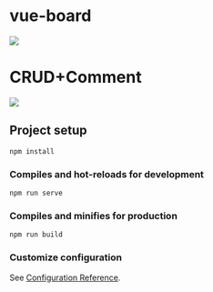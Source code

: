 # vue-board

<img src="https://user-images.githubusercontent.com/55371989/70205313-fd2e6280-1766-11ea-9ac5-f82ce4c671f8.png">

# CRUD+Comment

<img src="https://user-images.githubusercontent.com/55371989/70205673-28658180-1768-11ea-9aec-55b2c19ce936.png">

## Project setup
```
npm install
```

### Compiles and hot-reloads for development
```
npm run serve
```

### Compiles and minifies for production
```
npm run build
```

### Customize configuration
See [Configuration Reference](https://cli.vuejs.org/config/).
